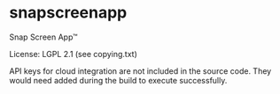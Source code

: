 # snapscreenapp
Snap Screen App™

License: LGPL 2.1 (see copying.txt)

API keys for cloud integration are not included in the source code. They would need added during the build to execute successfully.
